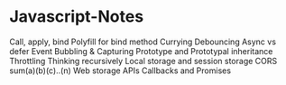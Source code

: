 # Javascript-Notes
Call, apply, bind
Polyfill for bind method
Currying
Debouncing
Async vs defer
Event Bubbling & Capturing
Prototype and Prototypal inheritance
Throttling
Thinking recursively
Local storage and session storage
CORS
sum(a)(b)(c)..(n)
Web storage APIs
Callbacks and Promises
